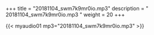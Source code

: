 +++
title = "20181104_swm7k9mr0io.mp3"
description = " 20181104_swm7k9mr0io.mp3 "
weight = 20
+++

{{< myaudio01 mp3="20181104_swm7k9mr0io.mp3" >}}

